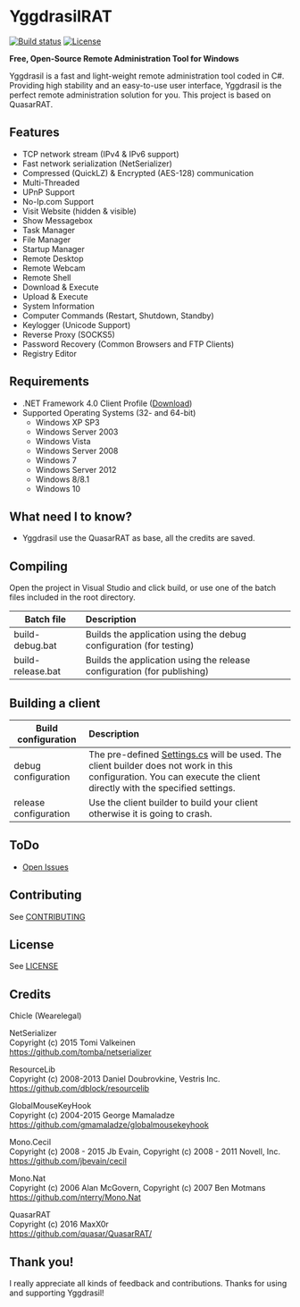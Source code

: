 YggdrasilRAT
=========
[![Build status](https://ci.appveyor.com/api/projects/status/trrvfe5lqi7ov9lj229b?svg=true)](https://ci.appveyor.com/project/wearelegal/yggdrasilrat) [![License](http://img.shields.io/badge/license-MIT-green.svg)](https://github.com/wearelegal/YggdrasilRAT/blob/master/LICENSE)

**Free, Open-Source Remote Administration Tool for Windows**

Yggdrasil is a fast and light-weight remote administration tool coded in C#. Providing high stability and an easy-to-use user interface, Yggdrasil is the perfect remote administration solution for you. This project is based on QuasarRAT.

Features
---
* TCP network stream (IPv4 & IPv6 support)
* Fast network serialization (NetSerializer)
* Compressed (QuickLZ) & Encrypted (AES-128) communication
* Multi-Threaded
* UPnP Support
* No-Ip.com Support
* Visit Website (hidden & visible)
* Show Messagebox
* Task Manager
* File Manager
* Startup Manager
* Remote Desktop
* Remote Webcam
* Remote Shell
* Download & Execute
* Upload & Execute
* System Information
* Computer Commands (Restart, Shutdown, Standby)
* Keylogger (Unicode Support)
* Reverse Proxy (SOCKS5)
* Password Recovery (Common Browsers and FTP Clients)
* Registry Editor

Requirements
---
* .NET Framework 4.0 Client Profile ([Download](https://www.microsoft.com/en-us/download/details.aspx?id=24872))
* Supported Operating Systems (32- and 64-bit)
  * Windows XP SP3
  * Windows Server 2003
  * Windows Vista
  * Windows Server 2008
  * Windows 7
  * Windows Server 2012
  * Windows 8/8.1
  * Windows 10

What need I to know?
--
  * Yggdrasil use the QuasarRAT as base, all the credits are saved.

Compiling
---
Open the project in Visual Studio and click build, or use one of the batch files included in the root directory.

| Batch file        | Description
| ----------------- |:-------------
| build-debug.bat   | Builds the application using the debug configuration (for testing)
| build-release.bat | Builds the application using the release configuration  (for publishing)

Building a client
---
| Build configuration         | Description
| ----------------------------|:-------------
| debug configuration         | The pre-defined [Settings.cs](/Client/Config/Settings.cs) will be used. The client builder does not work in this configuration. You can execute the client directly with the specified settings.
| release configuration       | Use the client builder to build your client otherwise it is going to crash.

ToDo
---
* [Open Issues](https://github.com/wearelegal/YggdrasilRAT/issues)

Contributing
---
See [CONTRIBUTING](/CONTRIBUTING.md)

License
---
See [LICENSE](/LICENSE.md)

Credits
---
Chicle (Wearelegal)

NetSerializer  
Copyright (c) 2015 Tomi Valkeinen  
https://github.com/tomba/netserializer

ResourceLib  
Copyright (c) 2008-2013 Daniel Doubrovkine, Vestris Inc.  
https://github.com/dblock/resourcelib

GlobalMouseKeyHook  
Copyright (c) 2004-2015 George Mamaladze  
https://github.com/gmamaladze/globalmousekeyhook

Mono.Cecil  
Copyright (c) 2008 - 2015 Jb Evain, Copyright (c) 2008 - 2011 Novell, Inc.  
https://github.com/jbevain/cecil

Mono.Nat  
Copyright (c) 2006 Alan McGovern, Copyright (c) 2007 Ben Motmans  
https://github.com/nterry/Mono.Nat

QuasarRAT  
Copyright (c) 2016 MaxX0r  
https://github.com/quasar/QuasarRAT/

Thank you!
---
I really appreciate all kinds of feedback and contributions. Thanks for using and supporting Yggdrasil!
